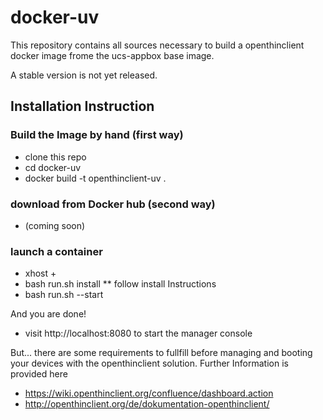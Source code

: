 # docker-uv
This repository contains all sources necessary to build a openthinclient docker image frome the  ucs-appbox base image.

A stable version is not yet released.

## Installation Instruction

### Build the Image by hand (first way)
* clone this repo
* cd docker-uv 
* docker build -t openthinclient-uv .

### download from Docker hub (second way)
* (coming soon)

### launch a container
* xhost +
* bash run.sh install
** follow install Instructions
* bash run.sh --start

And you are done! 
* visit http://localhost:8080 to start the manager console

But...
there are some requirements to fullfill before managing and booting your devices with the openthinclient solution.
Further Information is provided here
* https://wiki.openthinclient.org/confluence/dashboard.action
* http://openthinclient.org/de/dokumentation-openthinclient/
